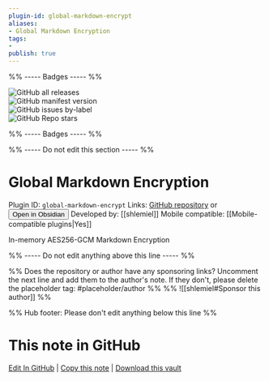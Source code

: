 ```yaml
---
plugin-id: global-markdown-encrypt
aliases:
- Global Markdown Encryption
tags: 
- 
publish: true
---
```


%% ----- Badges ----- %%

![GitHub all releases](https://img.shields.io/github/downloads/shlemiel/globaloe/total?color=573E7A&logo=github&style=for-the-badge)   
![GitHub manifest version](https://img.shields.io/github/manifest-json/v/shlemiel/globaloe?color=573E7A&logo=github&style=for-the-badge)   
![GitHub issues by-label](https://img.shields.io/github/issues/shlemiel/globaloe/help%20wanted?color=573E7A&logo=github&style=for-the-badge)   
![GitHub Repo stars](https://img.shields.io/github/stars/shlemiel/globaloe?color=573E7A&logo=github&style=for-the-badge)

%% ----- Badges ----- %%

%% ----- Do not edit this section ----- %%

# Global Markdown Encryption

Plugin ID: `global-markdown-encrypt`
Links: [GitHub repository](https://github.com/shlemiel/globaloe) or [<button id=HH>Open in Obsidian</button>](obsidian://show-plugin?id=global-markdown-encrypt)
Developed by: [[shlemiel]]
Mobile compatible: [[Mobile-compatible plugins|Yes]]

In-memory AES256-GCM Markdown Encryption

%% ----- Do not edit anything above this line ----- %% 

%% Does the repository or author have any sponsoring links? Uncomment the next line and add them to the author's note. If they don't, please delete the placeholder tag: #placeholder/author %%
%% ![[shlemiel#Sponsor this author]] %%

%% Hub footer: Please don't edit anything below this line %%

# This note in GitHub

<span class="git-footer">[Edit In GitHub](https://github.dev/obsidian-community/obsidian-hub/blob/main/02%20-%20Community%20Expansions/02.05%20All%20Community%20Expansions/Plugins/global-markdown-encrypt.md "git-hub-edit-note") | [Copy this note](https://raw.githubusercontent.com/obsidian-community/obsidian-hub/main/02%20-%20Community%20Expansions/02.05%20All%20Community%20Expansions/Plugins/global-markdown-encrypt.md "git-hub-copy-note") | [Download this vault](https://github.com/obsidian-community/obsidian-hub/archive/refs/heads/main.zip "git-hub-download-vault") </span>
